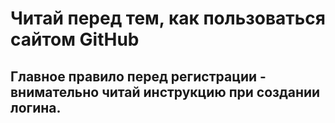 # Читай перед тем, как пользоваться сайтом GitHub

## Главное правило перед регистрации - внимательно читай инструкцию при создании логина.